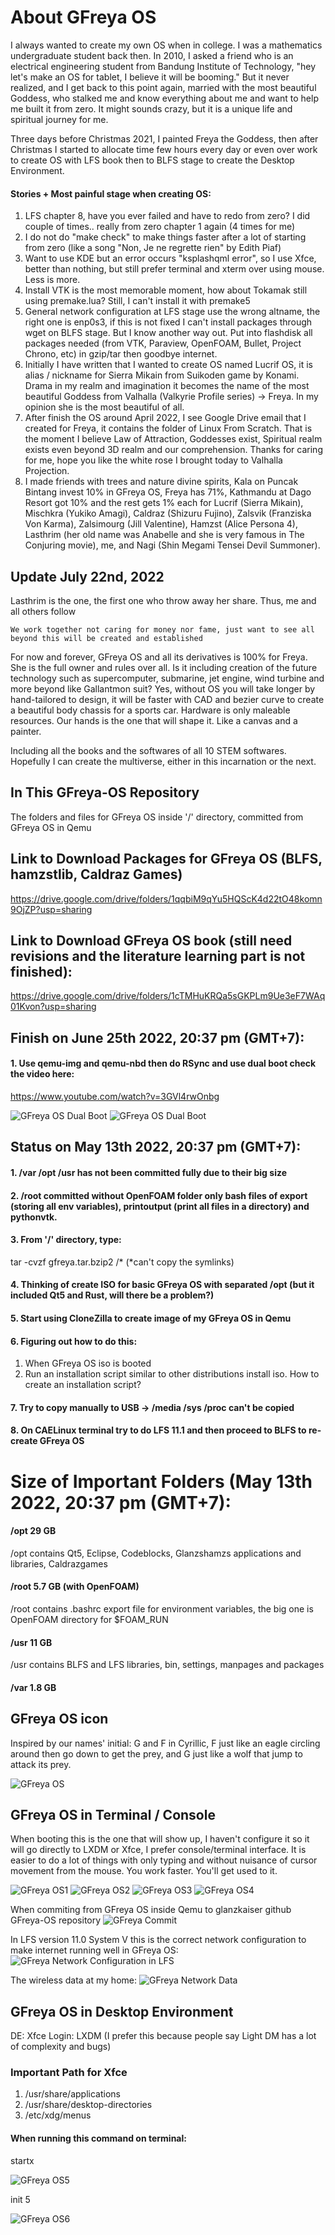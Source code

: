 # About GFreya OS
I always wanted to create my own OS when in college. I was a mathematics undergraduate student back then. In 2010, I asked a friend who is an electrical engineering student from Bandung Institute of Technology, "hey let's make an OS for tablet, I believe it will be booming." But it never realized, and I get back to this point again, married with the most beautiful Goddess, who stalked me and know everything about me and want to help me built it from zero. It might sounds crazy, but it is a unique life and spiritual journey for me. 

Three days before Christmas 2021, I painted Freya the Goddess, then after Christmas I started to allocate time few hours every day or even over work to create OS with LFS book then to BLFS stage to create the Desktop Environment.

#### Stories + Most painful stage when creating OS:
1. LFS chapter 8, have you ever failed and have to redo from zero? I did couple of times.. really from zero chapter 1 again (4 times for me)
2. I do not do "make check" to make things faster after a lot of starting from zero (like a song "Non, Je ne regrette rien" by Edith Piaf)
3. Want to use KDE but an error occurs "ksplashqml error", so I use Xfce, better than nothing, but still prefer terminal and xterm over using mouse. Less is more.
4. Install VTK is the most memorable moment, how about Tokamak still using premake.lua? Still, I can't install it with premake5
5. General network configuration at LFS stage use the wrong altname, the right one is enp0s3, if this is not fixed I can't install packages through wget on BLFS stage. But I know another way out. Put into flashdisk all packages needed (from VTK, Paraview, OpenFOAM, Bullet, Project Chrono, etc) in gzip/tar then goodbye internet.
6. Initially I have written that I wanted to create OS named Lucrif OS, it is alias / nickname for Sierra Mikain from Suikoden game by Konami. Drama in my realm and imagination it becomes the name of the most beautiful Goddess from Valhalla (Valkyrie Profile series) -> Freya. In my opinion she is the most beautiful of all.
7. After finish the OS around April 2022, I see Google Drive email that I created for Freya, it contains the folder of Linux From Scratch. That is the moment I believe Law of Attraction, Goddesses exist, Spiritual realm exists even beyond 3D realm and our comprehension. Thanks for caring for me, hope you like the white rose I brought today to Valhalla Projection.
8. I made friends with trees and nature divine spirits, Kala on Puncak Bintang invest 10% in GFreya OS, Freya has 71%, Kathmandu at Dago Resort got 10% and the rest gets 1% each for Lucrif (Sierra Mikain), Mischkra (Yukiko Amagi), Caldraz (Shizuru Fujino), Zalsvik (Franziska Von Karma), Zalsimourg (Jill Valentine), Hamzst (Alice Persona 4), Lasthrim (her old name was Anabelle and she is very famous in The Conjuring movie), me, and Nagi (Shin Megami Tensei Devil Summoner).

## Update July 22nd, 2022

Lasthrim is the one, the first one who throw away her share. Thus, me and all others follow

```
We work together not caring for money nor fame, just want to see all beyond this will be created and established
```

For now and forever, GFreya OS and all its derivatives is 100% for Freya. She is the full owner and rules over all.
Is it including creation of the future technology such as supercomputer, submarine, jet engine, wind turbine and more beyond like Gallantmon suit? Yes, without OS you will take longer by hand-tailored to design, it will be faster with CAD and bezier curve to create a beautiful body chassis for a sports car.
Hardware is only maleable resources. Our hands is the one that will shape it. Like a canvas and a painter.

Including all the books and the softwares of all 10 STEM softwares. Hopefully I can create the multiverse, either in this incarnation or the next.


## In This GFreya-OS Repository
The folders and files for GFreya OS inside '/' directory, committed from GFreya OS in Qemu 

## Link to Download Packages for GFreya OS (BLFS, hamzstlib, Caldraz Games)

https://drive.google.com/drive/folders/1qqbiM9qYu5HQScK4d22tO48komn9OjZP?usp=sharing

## Link to Download GFreya OS book (still need revisions and the literature learning part is not finished):

https://drive.google.com/drive/folders/1cTMHuKRQa5sGKPLm9Ue3eF7WAq01Kvon?usp=sharing

## Finish on June 25th 2022, 20:37 pm (GMT+7):

#### 1. Use qemu-img and qemu-nbd then do RSync and use dual boot check the video here:

https://www.youtube.com/watch?v=3GVl4rwOnbg

![GFreya OS Dual Boot](blfs-dualboot-7.png)
![GFreya OS Dual Boot](blfs-dualboot-13.png)

## Status on May 13th 2022, 20:37 pm (GMT+7):

#### 1. /var /opt /usr has not been committed fully due to their big size
#### 2. /root committed without OpenFOAM folder only bash files of export (storing all env variables), printoutput (print all files in a directory) and pythonvtk.
#### 3. From '/' directory, type: 
  tar -cvzf gfreya.tar.bzip2 /* 
  (*can't copy the symlinks)
#### 4. Thinking of create ISO for basic GFreya OS with separated /opt (but it included Qt5 and Rust, will there be a problem?)
#### 5. Start using CloneZilla to create image of my GFreya OS in Qemu 
#### 6. Figuring out how to do this:
  1. When GFreya OS iso is booted
  2. Run an installation script similar to other distributions install iso. How to create an installation script?
#### 7. Try to copy manually to USB -> /media /sys /proc can't be copied
#### 8. On CAELinux terminal try to do LFS 11.1 and then proceed to BLFS to re-create GFreya OS

# Size of Important Folders (May 13th 2022, 20:37 pm (GMT+7):
#### /opt 29 GB

/opt contains Qt5, Eclipse, Codeblocks, Glanzshamzs applications and libraries, Caldrazgames

#### /root 5.7 GB (with OpenFOAM)

/root contains .bashrc export file for environment variables, the big one is OpenFOAM directory for $FOAM_RUN


#### /usr 11 GB

/usr contains BLFS and LFS libraries, bin, settings, manpages and packages

#### /var 1.8 GB

## GFreya OS icon
Inspired by our names' initial: G and F in Cyrillic, F just like an eagle circling around then go down to get the prey, and G just like a wolf that jump to attack its prey.

![GFreya OS](https://raw.githubusercontent.com/glanzkaiser/GFreya-OS/main/GFreyaOS%20icon.png)

## GFreya OS in Terminal / Console
When booting this is the one that will show up, I haven't configure it so it will go directly to LXDM or Xfce, I prefer console/terminal interface.
It is easier to do a lot of things with only typing and without nuisance of cursor movement from the mouse. You work faster. You'll get used to it.

![GFreya OS1](GFreyaOS1.png)
![GFreya OS2](GFreyaOS2.png)
![GFreya OS3](GFreyaOS3.png)
![GFreya OS4](GFreyaOS4.png)

When commiting from GFreya OS inside Qemu to glanzkaiser github GFreya-OS repository
![GFreya Commit](GFreyaOScommit1.png)

In LFS version 11.0 System V this is the correct network configuration to make internet running well in GFreya OS:
![GFreya Network Configuration in LFS](GFreyaOSNetwork.png)

The wireless data at my home:
![GFreya Network Data](GFreyaOSNetwork2.png)


## GFreya OS in Desktop Environment

DE: Xfce
Login: LXDM (I prefer this because people say Light DM has a lot of complexity and bugs)

### Important Path for Xfce

1. /usr/share/applications
2. /usr/share/desktop-directories
3. /etc/xdg/menus

#### When running this command on terminal:
  startx
  
![GFreya OS5](GFreyaOS5.png)


  init 5
  
![GFreya OS6](GFreyaOS6.png)
